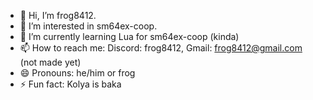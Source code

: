 - 👋 Hi, I’m frog8412.
- 👀 I’m interested in sm64ex-coop.
- 🌱 I’m currently learning Lua for sm64ex-coop (kinda)
- 📫 How to reach me: Discord: frog8412, Gmail: frog8412@gmail.com (not made yet)
- 😄 Pronouns: he/him or frog
- ⚡ Fun fact: Kolya is baka

<!---
windows10-gthb/windows10-gthb is a ✨ special ✨ repository because its `README.md` (this file) appears on your GitHub profile.
You can click the Preview link to take a look at your changes.
--->
